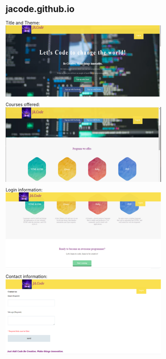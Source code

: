 # jacode.github.io
Title and Theme:
![](img1.png)

Courses offered:
![](img2.png)

Login information:
![](img3.png)

Contact information:
![](img4.png)
